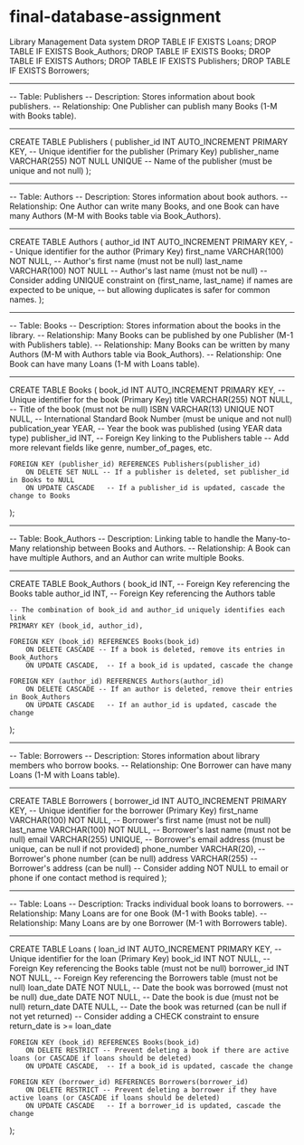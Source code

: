 # final-database-assignment

Library Management Data system
DROP TABLE IF EXISTS Loans;
DROP TABLE IF EXISTS Book_Authors;
DROP TABLE IF EXISTS Books;
DROP TABLE IF EXISTS Authors;
DROP TABLE IF EXISTS Publishers;
DROP TABLE IF EXISTS Borrowers;

-- -----------------------------------------------------------------------------
-- Table: Publishers
-- Description: Stores information about book publishers.
-- Relationship: One Publisher can publish many Books (1-M with Books table).
-- -----------------------------------------------------------------------------
CREATE TABLE Publishers (
    publisher_id INT AUTO_INCREMENT PRIMARY KEY, -- Unique identifier for the publisher (Primary Key)
    publisher_name VARCHAR(255) NOT NULL UNIQUE -- Name of the publisher (must be unique and not null)
);

-- -----------------------------------------------------------------------------
-- Table: Authors
-- Description: Stores information about book authors.
-- Relationship: One Author can write many Books, and one Book can have many Authors (M-M with Books table via Book_Authors).
-- -----------------------------------------------------------------------------
CREATE TABLE Authors (
    author_id INT AUTO_INCREMENT PRIMARY KEY,   -- Unique identifier for the author (Primary Key)
    first_name VARCHAR(100) NOT NULL,           -- Author's first name (must not be null)
    last_name VARCHAR(100) NOT NULL             -- Author's last name (must not be null)
    -- Consider adding UNIQUE constraint on (first_name, last_name) if names are expected to be unique,
    -- but allowing duplicates is safer for common names.
);

-- -----------------------------------------------------------------------------
-- Table: Books
-- Description: Stores information about the books in the library.
-- Relationship: Many Books can be published by one Publisher (M-1 with Publishers table).
-- Relationship: Many Books can be written by many Authors (M-M with Authors table via Book_Authors).
-- Relationship: One Book can have many Loans (1-M with Loans table).
-- -----------------------------------------------------------------------------
CREATE TABLE Books (
    book_id INT AUTO_INCREMENT PRIMARY KEY,      -- Unique identifier for the book (Primary Key)
    title VARCHAR(255) NOT NULL,                 -- Title of the book (must not be null)
    ISBN VARCHAR(13) UNIQUE NOT NULL,            -- International Standard Book Number (must be unique and not null)
    publication_year YEAR,                       -- Year the book was published (using YEAR data type)
    publisher_id INT,                            -- Foreign Key linking to the Publishers table
    -- Add more relevant fields like genre, number_of_pages, etc.

    FOREIGN KEY (publisher_id) REFERENCES Publishers(publisher_id)
        ON DELETE SET NULL -- If a publisher is deleted, set publisher_id in Books to NULL
        ON UPDATE CASCADE   -- If a publisher_id is updated, cascade the change to Books
);

-- -----------------------------------------------------------------------------
-- Table: Book_Authors
-- Description: Linking table to handle the Many-to-Many relationship between Books and Authors.
-- Relationship: A Book can have multiple Authors, and an Author can write multiple Books.
-- -----------------------------------------------------------------------------
CREATE TABLE Book_Authors (
    book_id INT,     -- Foreign Key referencing the Books table
    author_id INT,   -- Foreign Key referencing the Authors table

    -- The combination of book_id and author_id uniquely identifies each link
    PRIMARY KEY (book_id, author_id),

    FOREIGN KEY (book_id) REFERENCES Books(book_id)
        ON DELETE CASCADE -- If a book is deleted, remove its entries in Book_Authors
        ON UPDATE CASCADE,  -- If a book_id is updated, cascade the change

    FOREIGN KEY (author_id) REFERENCES Authors(author_id)
        ON DELETE CASCADE -- If an author is deleted, remove their entries in Book_Authors
        ON UPDATE CASCADE   -- If an author_id is updated, cascade the change
);

-- -----------------------------------------------------------------------------
-- Table: Borrowers
-- Description: Stores information about library members who borrow books.
-- Relationship: One Borrower can have many Loans (1-M with Loans table).
-- -----------------------------------------------------------------------------
CREATE TABLE Borrowers (
    borrower_id INT AUTO_INCREMENT PRIMARY KEY, -- Unique identifier for the borrower (Primary Key)
    first_name VARCHAR(100) NOT NULL,           -- Borrower's first name (must not be null)
    last_name VARCHAR(100) NOT NULL,            -- Borrower's last name (must not be null)
    email VARCHAR(255) UNIQUE,                  -- Borrower's email address (must be unique, can be null if not provided)
    phone_number VARCHAR(20),                   -- Borrower's phone number (can be null)
    address VARCHAR(255)                        -- Borrower's address (can be null)
    -- Consider adding NOT NULL to email or phone if one contact method is required
);

-- -----------------------------------------------------------------------------
-- Table: Loans
-- Description: Tracks individual book loans to borrowers.
-- Relationship: Many Loans are for one Book (M-1 with Books table).
-- Relationship: Many Loans are by one Borrower (M-1 with Borrowers table).
-- -----------------------------------------------------------------------------
CREATE TABLE Loans (
    loan_id INT AUTO_INCREMENT PRIMARY KEY,     -- Unique identifier for the loan (Primary Key)
    book_id INT NOT NULL,                       -- Foreign Key referencing the Books table (must not be null)
    borrower_id INT NOT NULL,                   -- Foreign Key referencing the Borrowers table (must not be null)
    loan_date DATE NOT NULL,                    -- Date the book was borrowed (must not be null)
    due_date DATE NOT NULL,                     -- Date the book is due (must not be null)
    return_date DATE NULL,                      -- Date the book was returned (can be null if not yet returned)
    -- Consider adding a CHECK constraint to ensure return_date is >= loan_date

    FOREIGN KEY (book_id) REFERENCES Books(book_id)
        ON DELETE RESTRICT -- Prevent deleting a book if there are active loans (or CASCADE if loans should be deleted)
        ON UPDATE CASCADE,  -- If a book_id is updated, cascade the change

    FOREIGN KEY (borrower_id) REFERENCES Borrowers(borrower_id)
        ON DELETE RESTRICT -- Prevent deleting a borrower if they have active loans (or CASCADE if loans should be deleted)
        ON UPDATE CASCADE   -- If a borrower_id is updated, cascade the change
);
